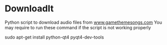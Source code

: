 # DownloadIt
Python script to download audio files from www.gamethemesongs.com
You may require to run these command if the script is not working properly

sudo apt-get install python-qt4 pyqt4-dev-tools
